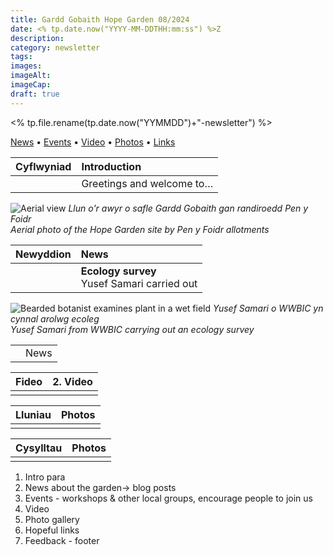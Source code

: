 ```yaml
---
title: Gardd Gobaith Hope Garden 08/2024
date: <% tp.date.now("YYYY-MM-DDTHH:mm:ss") %>Z
description: 
category: newsletter
tags: 
images: 
imageAlt: 
imageCap: 
draft: true
---
```

<% tp.file.rename(tp.date.now("YYMMDD")+"-newsletter")  %>

[News](#news) • [Events](#events) • [Video](#video) • [Photos](#photos) • [Links](#links)

| Cyflwyniad | Introduction              |
| :--------- | :------------------------ |
|            | Greetings and welcome to… |
![Aerial view](https://res.cloudinary.com/hopegarden/image/upload/v1720378407/240224-aerial-wide-169.webp)
_Llun o'r awyr o safle Gardd Gobaith gan randiroedd Pen y Foidr_  
_Aerial photo of the Hope Garden site by Pen y Foidr allotments_

| <span id="news"></span>Newyddion | News                                           |
| :-------- | :--------------------------------------------- |
|           | **Ecology survey**<br>Yusef Samari carried out |

![Bearded botanist examines plant in a wet field](https://res.cloudinary.com/hopegarden/image/upload/v1720798644/240711-yusef.jpg)
_Yusef Samari o WWBIC yn cynnal arolwg ecoleg_  
_Yusef Samari from WWBIC carrying out an ecology survey_

|     |      |
| :-- | :--- |
|     | News |

| Fideo | 2. Video                                                                                                                                                                                                                                                                                                                           |
| :--------- | :------------------------------------------------------------------------------------------------------------------------------------------------------------------------------------------------------------------------------------------------------------------------------------------------------------------------------------- |
|            |  |

| Lluniau | Photos                                                                                                                                                                                                                                                                                                                           |
| :--------- | :------------------------------------------------------------------------------------------------------------------------------------------------------------------------------------------------------------------------------------------------------------------------------------------------------------------------------------- |
|            |  |

| Cysylltau | Photos                                                                                                                                                                                                                                                                                                                           |
| :--------- | :------------------------------------------------------------------------------------------------------------------------------------------------------------------------------------------------------------------------------------------------------------------------------------------------------------------------------------- |
|            |  |


1. Intro para
2. News about the garden-> blog posts
3. Events - workshops & other local groups, encourage people to join us
4. Video
5. Photo gallery
6. Hopeful links
7. Feedback - footer